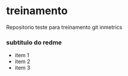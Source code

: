 # treinamento
Repositorio teste para treinamento git inmetrics


### subtitulo do redme
 - item 1
 - item 2
 - item 3
 
